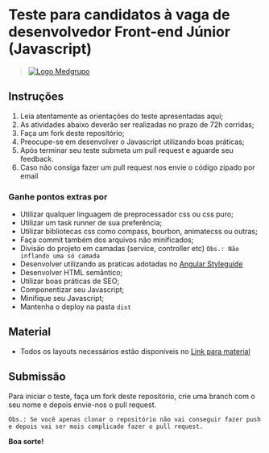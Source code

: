 # Teste para candidatos à vaga de desenvolvedor Front-end Júnior (Javascript)

> [![Logo Medgrupo](https://d1y36np0qkbzyh.cloudfront.net/logo-medgrupo-2.jpg)](http://www.medgrupo.com.br)

## Instruções

1. Leia atentamente as orientações do teste apresentadas aqui;
2. As atividades abaixo deverão ser realizadas no prazo de 72h corridas;
3. Faça um fork deste repositório;
4. Preocupe-se em desenvolver o Javascript utilizando boas práticas;
5. Após terminar seu teste submeta um pull request e aguarde seu feedback.
6. Caso não consiga fazer um pull request nos envie o código zipado por email


### Ganhe pontos extras por
- Utilizar qualquer linguagem de preprocessador css ou css puro;
- Utilizar um task runner de sua preferência;
- Utilizar bibliotecas css como compass, bourbon, animatecss ou outras;
- Faça commit também dos arquivos não minificados;
- Divisão do projeto em camadas (service, controller etc) `Obs.: Não inflando uma só camada`
- Desenvolver utilizando as praticas adotadas no [Angular Styleguide](https://github.com/johnpapa/angular-styleguide)
- Desenvolver HTML semântico;
- Utilizar boas práticas de SEO;
- Componentizar seu Javascript;
- Minifique seu Javascript;
- Mantenha o deploy na pasta `dist`

## Material

- Todos os layouts necessários estão disponíveis no [Link para material](http://d1y36np0qkbzyh.cloudfront.net/medgrupo-prova-js.zip)

## Submissão

Para iniciar o teste, faça um fork deste repositório, crie uma branch com o seu nome e depois envie-nos o pull request.

`Obs.: Se você apenas clonar o repositório não vai conseguir fazer push e depois vai ser mais complicado fazer o pull request.`

**Boa sorte!**
